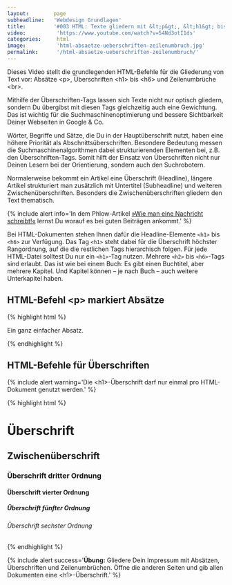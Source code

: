 ```yaml
---
layout:        page
subheadline:   'Webdesign Grundlagen'
title:         '#003 HTML: Texte gliedern mit &lt;p&gt;, &lt;h1&gt; bis &lt;h6&gt; und &lt;br&gt;'
video:          'https://www.youtube.com/watch?v=54Nd3otI1ds'
categories:     html
image:          'html-absaetze-ueberschriften-zeilenumbruch.jpg'
permalink:      '/html-absaetze-ueberschriften-zeilenumbruch/'
---
```

Dieses Video stellt die grundlegenden HTML-Befehle für die Gliederung von Text vor: Absätze &lt;p&gt;, Überschriften &lt;h1&gt; bis &lt;h6&gt; und Zeilenumbrüche &lt;br&gt;.
<!--more-->

Mithilfe der Überschriften-Tags lassen sich Texte nicht nur optisch gliedern, sondern Du übergibst mit diesen Tags gleichzeitig auch eine Gewichtung. Das ist wichtig für die Suchmaschinenoptimierung und bessere Sichtbarkeit Deiner Webseiten in Google & Co.

Wörter, Begriffe und Sätze, die Du in der Hauptüberschrift nutzt, haben eine höhere Priorität als Abschnittsüberschriften. Beson­dere Bedeutung messen die Suchmaschinenalgorithmen dabei strukturierenden Ele­menten bei, z.B. den Überschriften-Tags. Somit hilft der Einsatz von Überschriften nicht nur Deinen Lesern bei der Orientierung, sondern auch den Suchrobotern.

Normalerweise bekommt ein Artikel eine Überschrift (Headline), längere Artikel strukturiert man zusätzlich mit Untertitel (Subheadline) und weiteren Zwischenüber­schriften. Besonders die Zwischenüberschriften gliedern den Text thematisch.

{% include alert info='In dem Phlow-Artikel <a href="http://magazin.phlow.de/text/meldung-nachricht-news/">»Wie man eine Nachricht schreibt!«</a> lernst Du worauf es bei guten Beiträgen ankommt.' %}

Bei HTML-Dokumenten stehen Ihnen dafür die Headline-Elemente `<h1>` bis `<h6>` zur Verfügung. Das Tag `<h1>` steht dabei für die Überschrift höchster Rangordnung, auf die die restlichen Tags hierarchisch folgen. Für jede HTML-Datei solltest Du nur ein `<h1>`-Tag nutzen. Mehrere `<h2>` bis `<h6>`-Tags sind erlaubt. Das ist wie bei einem Buch: Es gibt einen Buchtitel, aber mehrere Kapitel. Und Kapitel können – je nach Buch – auch weitere Unterkapitel haben.




## HTML-Befehl &lt;p&gt; markiert Absätze

{% highlight html %}
<p>Ein ganz einfacher Absatz.</p>
{% endhighlight %}

## HTML-Befehle für Überschriften

{% include alert warning='Die &lt;h1&gt;-Überschrift darf nur einmal pro HTML-Dokument genutzt werden.' %}

{% highlight html %}
<h1>Überschrift</h1>
<h2>Zwischenüberschrift</h2>
<h3>Überschrift dritter Ordnung</h3>
<h4>Überschrift vierter Ordnung</h4>
<h5>Überschrift fünfter Ordnung</h5>
<h6>Überschrift sechster Ordnung</h6>
{% endhighlight %}



{% include alert success='**Übung:** Gliedere Dein Impressum mit Absätzen, Überschriften und Zeilenumbrüchen. Öffne die anderen Seiten und gib allen Dokumenten eine &lt;h1&gt;-Überschrift.' %}
